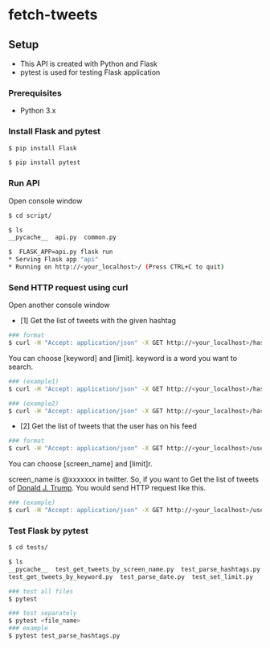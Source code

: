 # fetch-tweets
## Setup
- This API is created with Python and Flask
- pytest is used for testing Flask application

### Prerequisites
- Python 3.x

### Install Flask and pytest
```bash
$ pip install Flask

$ pip install pytest
```

### Run API
Open console window
```bash
$ cd script/

$ ls
__pycache__  api.py  common.py

$  FLASK_APP=api.py flask run
* Serving Flask app "api"
* Running on http://<your_localhost>/ (Press CTRL+C to quit)
```

### Send HTTP request using curl
Open another console window

- [1] Get the list of tweets with the given hashtag
```bash
### format
$ curl -H "Accept: application/json" -X GET http://<your_localhost>/hashtags/[keyword]?limit=[limit]
```
You can choose [keyword] and [limit].
keyword is a word you want to search.

```bash
### (example1)
$ curl -H "Accept: application/json" -X GET http://<your_localhost>/hashtags/python?limit=10

### (example2)
$ curl -H "Accept: application/json" -X GET http://<your_localhost>/hashtags/stayhome?limit=30
```
- [2] Get the list of tweets that the user has on his feed

```bash
### format
$ curl -H "Accept: application/json" -X GET http://<your_localhost>/users/[screen_name]?limit=[limit]
```
You can choose [screen_name] and [limit]r.

screen_name is @xxxxxxx in twitter.
So, if you want to Get the list of tweets of [Donald J. Trump](https://twitter.com/realdonaldtrump).
You would send HTTP request like this.
```bash
### (example)
$ curl -H "Accept: application/json" -X GET http://<your_localhost>/users/realdonaldtrump?limit=10
```

### Test Flask by pytest
```bash
$ cd tests/

$ ls
__pycache__  test_get_tweets_by_screen_name.py  test_parse_hashtags.py
test_get_tweets_by_keyword.py  test_parse_date.py  test_set_limit.py

### test all files
$ pytest

### test separately
$ pytest <file_name>
### example
$ pytest test_parse_hashtags.py
```
